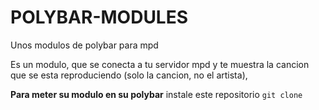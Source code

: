 # POLYBAR-MODULES
Unos modulos de polybar para mpd

Es un modulo, que se conecta a tu servidor mpd y te muestra la cancion que se esta reproduciendo (solo la cancion, no el artista), 

**Para meter su modulo en su polybar**
instale este repositorio
`git clone `
